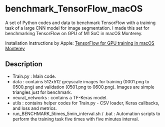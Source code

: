 # benchmark_TensorFlow_macOS
A set of Python codes and data to benchmark TensorFlow with a training task of a large CNN model for image segmentation. 
I made this set for benchmarking TensorFlow on GPU of M1 SoC in macOS Monterey. 


Installation Instructions by Apple: [TensorFlow for GPU training in macOS Monterey](https://developer.apple.com/metal/tensorflow-plugin/)


## Description
- Train.py : Main code.
- data : contains 512x512 greyscale images for training (0001.png to 0500.png) and validation (0501.png to 0600.png). Images are simple triangles just for benchmark.
- neural_networks : contains a TF-Keras model. 
- utils : contains helper codes for Train.py - CSV loader, Keras callbacks, and loss and metrics. 
- run_BENCHMARK_5times_5min_interval.sh / .bat : Automation scripts to perform the training task five times with five minutes interval.


